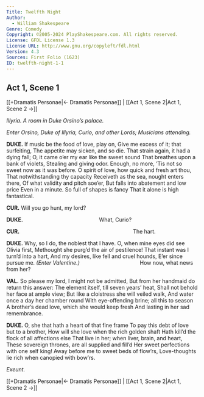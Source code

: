 ```yaml
---
Title: Twelfth Night
Author: 
  - William Shakespeare
Genre: Comedy
Copyright: ©2005-2024 PlayShakespeare.com. All rights reserved.
License: GFDL License 1.3
License URL: http://www.gnu.org/copyleft/fdl.html
Version: 4.3
Sources: First Folio (1623)
ID: twelfth-night-1-1
---
```


## Act 1, Scene 1
[[+Dramatis Personae|← Dramatis Personae]] | [[Act 1, Scene 2|Act 1, Scene 2 →]]

*Illyria. A room in Duke Orsino’s palace.*

*Enter Orsino, Duke of Illyria, Curio, and other Lords; Musicians attending.*

**DUKE.**
If music be the food of love, play on,
Give me excess of it; that surfeiting,
The appetite may sicken, and so die.
That strain again, it had a dying fall;
O, it came o’er my ear like the sweet sound
That breathes upon a bank of violets,
Stealing and giving odor. Enough, no more,
’Tis not so sweet now as it was before.
O spirit of love, how quick and fresh art thou,
That notwithstanding thy capacity
Receiveth as the sea, nought enters there,
Of what validity and pitch soe’er,
But falls into abatement and low price
Even in a minute. So full of shapes is fancy
That it alone is high fantastical.

**CUR.**
Will you go hunt, my lord?

**DUKE.**
              What, Curio?

**CUR.**
                     The hart.

**DUKE.**
Why, so I do, the noblest that I have.
O, when mine eyes did see Olivia first,
Methought she purg’d the air of pestilence!
That instant was I turn’d into a hart,
And my desires, like fell and cruel hounds,
E’er since pursue me.
*(Enter Valentine.)*
           How now, what news from her?

**VAL.**
So please my lord, I might not be admitted,
But from her handmaid do return this answer:
The element itself, till seven years’ heat,
Shall not behold her face at ample view;
But like a cloistress she will veiled walk,
And water once a day her chamber round
With eye-offending brine; all this to season
A brother’s dead love, which she would keep fresh
And lasting in her sad remembrance.

**DUKE.**
O, she that hath a heart of that fine frame
To pay this debt of love but to a brother,
How will she love when the rich golden shaft
Hath kill’d the flock of all affections else
That live in her; when liver, brain, and heart,
These sovereign thrones, are all supplied and fill’d
Her sweet perfections with one self king!
Away before me to sweet beds of flow’rs,
Love-thoughts lie rich when canopied with bow’rs.

*Exeunt.*

[[+Dramatis Personae|← Dramatis Personae]] | [[Act 1, Scene 2|Act 1, Scene 2 →]]